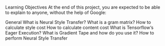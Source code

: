 Learning Objectives
At the end of this project, you are expected to be able to explain to anyone, without the help of Google:

General
What is Neural Style Transfer?
What is a gram matrix?
How to calculate style cost
How to calculate content cost
What is Tensorflow‘s Eager Execution?
What is Gradient Tape and how do you use it?
How to perform Neural Style Transfer
